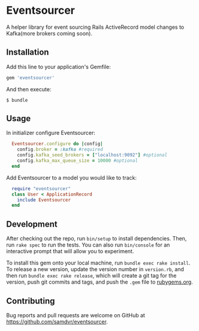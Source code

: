 # Eventsourcer

A helper library for event sourcing Rails ActiveRecord model changes to Kafka(more brokers coming soon).

## Installation

Add this line to your application's Gemfile:

```ruby
gem 'eventsourcer'
```

And then execute:

    $ bundle

## Usage

In initializer configure Eventsourcer:
```ruby
  Eventsourcer.configure do |config|
    config.broker = :kafka #required
    config.kafka_seed_brokers = ["localhost:9092"] #optional
    config.kafka_max_queue_size = 10000 #optional
  end
```

Add Eventsourcer to a model you would like to track:
```ruby
  require "eventsourcer"
  class User < ApplicationRecord
    include Eventsourcer
  end
```


## Development

After checking out the repo, run `bin/setup` to install dependencies. Then, run `rake spec` to run the tests. You can also run `bin/console` for an interactive prompt that will allow you to experiment.

To install this gem onto your local machine, run `bundle exec rake install`. To release a new version, update the version number in `version.rb`, and then run `bundle exec rake release`, which will create a git tag for the version, push git commits and tags, and push the `.gem` file to [rubygems.org](https://rubygems.org).

## Contributing

Bug reports and pull requests are welcome on GitHub at https://github.com/samdvr/eventsourcer.
